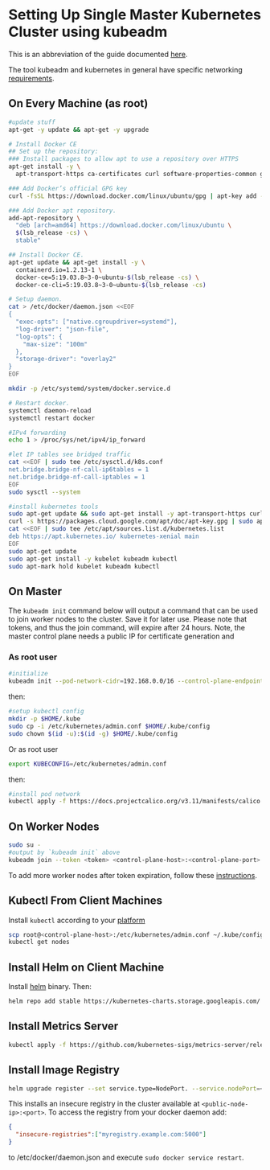 # Setting Up Single Master Kubernetes Cluster using kubeadm

This is an abbreviation of the guide documented [here].

The tool kubeadm and kubernetes in general have specific
networking [requirements].

## On Every Machine (as root)
```bash
#update stuff
apt-get -y update && apt-get -y upgrade

# Install Docker CE
## Set up the repository:
### Install packages to allow apt to use a repository over HTTPS
apt-get install -y \
  apt-transport-https ca-certificates curl software-properties-common gnupg2

### Add Docker’s official GPG key
curl -fsSL https://download.docker.com/linux/ubuntu/gpg | apt-key add -

### Add Docker apt repository.
add-apt-repository \
  "deb [arch=amd64] https://download.docker.com/linux/ubuntu \
  $(lsb_release -cs) \
  stable"

## Install Docker CE.
apt-get update && apt-get install -y \
  containerd.io=1.2.13-1 \
  docker-ce=5:19.03.8~3-0~ubuntu-$(lsb_release -cs) \
  docker-ce-cli=5:19.03.8~3-0~ubuntu-$(lsb_release -cs)

# Setup daemon.
cat > /etc/docker/daemon.json <<EOF
{
  "exec-opts": ["native.cgroupdriver=systemd"],
  "log-driver": "json-file",
  "log-opts": {
    "max-size": "100m"
  },
  "storage-driver": "overlay2"
}
EOF

mkdir -p /etc/systemd/system/docker.service.d

# Restart docker.
systemctl daemon-reload
systemctl restart docker

#IPv4 forwarding
echo 1 > /proc/sys/net/ipv4/ip_forward

#let IP tables see bridged traffic
cat <<EOF | sudo tee /etc/sysctl.d/k8s.conf
net.bridge.bridge-nf-call-ip6tables = 1
net.bridge.bridge-nf-call-iptables = 1
EOF
sudo sysctl --system

#install kubernetes tools
sudo apt-get update && sudo apt-get install -y apt-transport-https curl
curl -s https://packages.cloud.google.com/apt/doc/apt-key.gpg | sudo apt-key add -
cat <<EOF | sudo tee /etc/apt/sources.list.d/kubernetes.list
deb https://apt.kubernetes.io/ kubernetes-xenial main
EOF
sudo apt-get update
sudo apt-get install -y kubelet kubeadm kubectl
sudo apt-mark hold kubelet kubeadm kubectl
```

## On Master

The `kubeadm init` command below will output a command that can be used to join
worker nodes to the cluster.  Save it for later use. Please note that tokens,
and thus the join command, will expire after 24 hours. Note, the master control
plane needs a public IP for certificate generation and 

### As root user
```bash
#initialize
kubeadm init --pod-network-cidr=192.168.0.0/16 --control-plane-endpoint=<control plane public IP>
```
then: 
```bash
#setup kubectl config
mkdir -p $HOME/.kube
sudo cp -i /etc/kubernetes/admin.conf $HOME/.kube/config
sudo chown $(id -u):$(id -g) $HOME/.kube/config
```
Or as root user 
```bash
export KUBECONFIG=/etc/kubernetes/admin.conf
```
then:
```bash
#install pod network
kubectl apply -f https://docs.projectcalico.org/v3.11/manifests/calico.yaml
```

## On Worker Nodes
```bash
sudo su -
#output by `kubeadm init` above
kubeadm join --token <token> <control-plane-host>:<control-plane-port> --discovery-token-ca-cert-hash sha256:<hash>
```

To add more worker nodes after token expiration, follow these [instructions].

## Kubectl From Client Machines

Install `kubectl` according to your [platform]

```bash
scp root@<control-plane-host>:/etc/kubernetes/admin.conf ~/.kube/config
kubectl get nodes
```

## Install Helm on Client Machine

Install [helm] binary. Then:

```bash
helm repo add stable https://kubernetes-charts.storage.googleapis.com/
```

## Install Metrics Server
```bash
kubectl apply -f https://github.com/kubernetes-sigs/metrics-server/releases/download/v0.3.6/components.yaml
```

## Install Image Registry
```bash
helm upgrade register --set service.type=NodePort. --service.nodePort=<port> stable/docker-registry
```
This installs an insecure registry in the cluster available at `<public-node-ip>:<port>`.
To access the registry from your docker daemon add:
```json
{ 
  "insecure-registries":["myregistry.example.com:5000"]
}
```
to /etc/docker/daemon.json and execute `sudo docker service restart`.

[here]: https://kubernetes.io/docs/setup/production-environment/tools/kubeadm/create-cluster-kubeadm/
[requirements]: https://kubernetes.io/docs/setup/production-environment/tools/kubeadm/install-kubeadm/#verify-the-mac-address-and-product-uuid-are-unique-for-every-node
[instructions]: https://kubernetes.io/docs/setup/production-environment/tools/kubeadm/create-cluster-kubeadm/#join-nodes
[platform]: https://kubernetes.io/docs/tasks/tools/install-kubectl/
[helm]: https://helm.sh/docs/intro/install/
